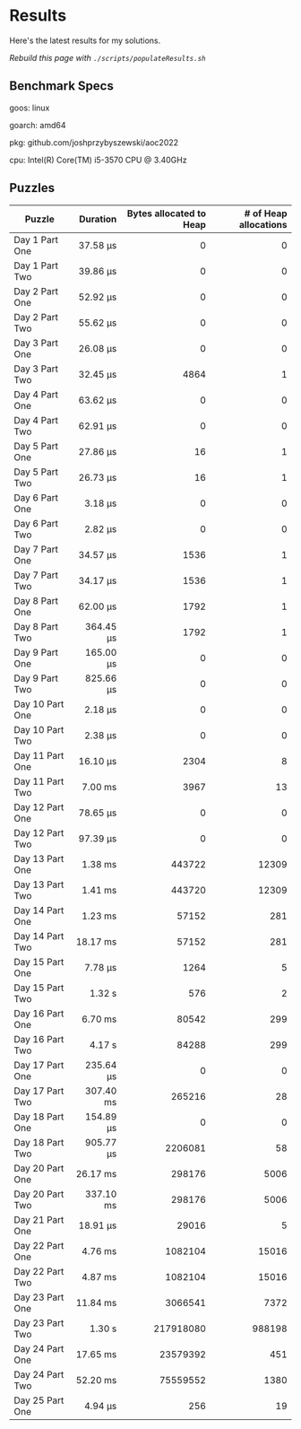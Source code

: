 # Results

Here's the latest results for my solutions.

_Rebuild this page with `./scripts/populateResults.sh`_

## Benchmark Specs

goos: linux

goarch: amd64

pkg: github.com/joshprzybyszewski/aoc2022

cpu: Intel(R) Core(TM) i5-3570 CPU @ 3.40GHz


## Puzzles

|Puzzle|Duration|Bytes allocated to Heap|# of Heap allocations|
|-|-:|-:|-:|
|Day 1 Part One|37.58 µs|0|0|
|Day 1 Part Two|39.86 µs|0|0|
|Day 2 Part One|52.92 µs|0|0|
|Day 2 Part Two|55.62 µs|0|0|
|Day 3 Part One|26.08 µs|0|0|
|Day 3 Part Two|32.45 µs|4864|1|
|Day 4 Part One|63.62 µs|0|0|
|Day 4 Part Two|62.91 µs|0|0|
|Day 5 Part One|27.86 µs|16|1|
|Day 5 Part Two|26.73 µs|16|1|
|Day 6 Part One|3.18 µs|0|0|
|Day 6 Part Two|2.82 µs|0|0|
|Day 7 Part One|34.57 µs|1536|1|
|Day 7 Part Two|34.17 µs|1536|1|
|Day 8 Part One|62.00 µs|1792|1|
|Day 8 Part Two|364.45 µs|1792|1|
|Day 9 Part One|165.00 µs|0|0|
|Day 9 Part Two|825.66 µs|0|0|
|Day 10 Part One|2.18 µs|0|0|
|Day 10 Part Two|2.38 µs|0|0|
|Day 11 Part One|16.10 µs|2304|8|
|Day 11 Part Two|7.00 ms|3967|13|
|Day 12 Part One|78.65 µs|0|0|
|Day 12 Part Two|97.39 µs|0|0|
|Day 13 Part One|1.38 ms|443722|12309|
|Day 13 Part Two|1.41 ms|443720|12309|
|Day 14 Part One|1.23 ms|57152|281|
|Day 14 Part Two|18.17 ms|57152|281|
|Day 15 Part One|7.78 µs|1264|5|
|Day 15 Part Two|1.32 s|576|2|
|Day 16 Part One|6.70 ms|80542|299|
|Day 16 Part Two|4.17 s|84288|299|
|Day 17 Part One|235.64 µs|0|0|
|Day 17 Part Two|307.40 ms|265216|28|
|Day 18 Part One|154.89 µs|0|0|
|Day 18 Part Two|905.77 µs|2206081|58|
|Day 20 Part One|26.17 ms|298176|5006|
|Day 20 Part Two|337.10 ms|298176|5006|
|Day 21 Part One|18.91 µs|29016|5|
|Day 22 Part One|4.76 ms|1082104|15016|
|Day 22 Part Two|4.87 ms|1082104|15016|
|Day 23 Part One|11.84 ms|3066541|7372|
|Day 23 Part Two|1.30 s|217918080|988198|
|Day 24 Part One|17.65 ms|23579392|451|
|Day 24 Part Two|52.20 ms|75559552|1380|
|Day 25 Part One|4.94 µs|256|19|
